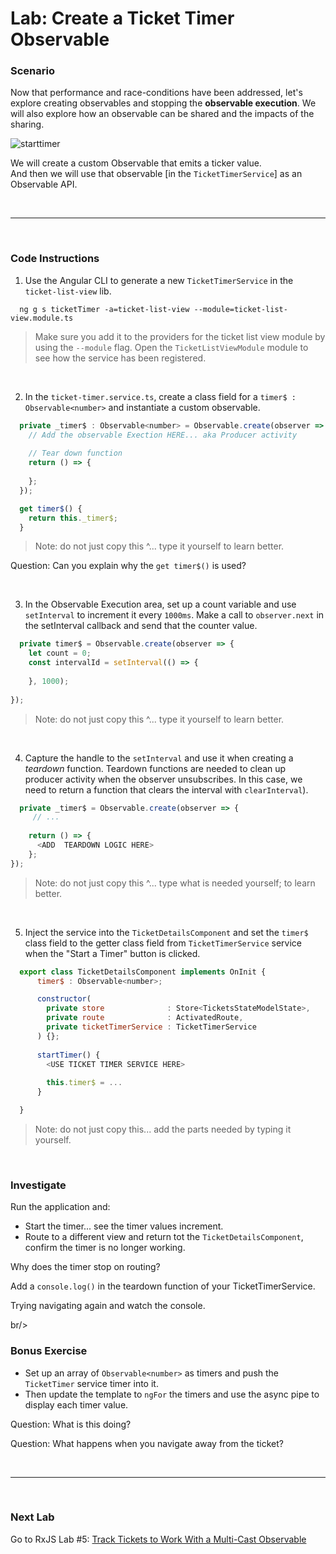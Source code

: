 # Lab: Create a Ticket Timer Observable

### Scenario

Now that performance and race-conditions have been addressed, let's explore creating observables and stopping the **observable execution**. We will also explore how an observable can be shared and the impacts of the sharing.

![starttimer](https://user-images.githubusercontent.com/210413/35164280-5fc82abc-fd0f-11e7-97f8-e71ef3618c6c.jpg)

We will create a custom Observable that emits a ticker value.<br/>
And then we will use that observable [in the `TicketTimerService`] as an Observable API.

<br/>

----

<br/>

### Code Instructions

1. Use the Angular CLI to generate a new `TicketTimerService` in the `ticket-list-view` lib.
  

  ```console
    ng g s ticketTimer -a=ticket-list-view --module=ticket-list-view.module.ts
  ```

   >  Make sure you add it to the providers for the ticket list view module by using the `--module` flag. Open the `TicketListViewModule` module to see how the service has been registered.

<br/>

2. In the `ticket-timer.service.ts`, create a class field for a `timer$ : Observable<number>` and instantiate a custom observable.

  ```js
    private _timer$ : Observable<number> = Observable.create(observer => {
      // Add the observable Exection HERE... aka Producer activity
            
      // Tear down function
      return () => {
        
      };
    });

    get timer$() {
      return this._timer$;
    }

  ```
 
  >  Note: do not just copy this ^... type it yourself to learn better. 
  
  Question: Can you explain why the `get timer$()` is used?
  
  <br/>

3. In the Observable Execution area, set up a count variable and use `setInterval` to increment it every `1000ms`. Make a call to `observer.next` in the setInterval callback and send that the counter value.

  ```js
    private timer$ = Observable.create(observer => {      
      let count = 0;
      const intervalId = setInterval(() => {
    
      }, 1000);
      
  });
  ```
 
  >  Note: do not just copy this ^... type it yourself to learn better.
  
  <br/>
  
4. Capture the handle to the `setInterval` and use it when creating a *teardown* function. Teardown functions are needed to clean up producer activity when the observer unsubscribes. In this case, we need to return a function that clears the interval with `clearInterval`).

  ```js
    private _timer$ = Observable.create(observer => {      
       // ...
      
      return () => { 
        <ADD  TEARDOWN LOGIC HERE>
      };
  });
  ```
  
  >  Note: do not just copy this ^... type what is needed yourself; to learn better.
   
  <br/>
  

5. Inject the service into the `TicketDetailsComponent` and set the `timer$` class field to the getter class field from `TicketTimerService` service when the "Start a Timer" button is clicked.

  ```js
    export class TicketDetailsComponent implements OnInit {
        timer$ : Observable<number>;

        constructor(
          private store              : Store<TicketsStateModelState>,
          private route              : ActivatedRoute,
          private ticketTimerService : TicketTimerService
        ) {};
        
        startTimer() {
          <USE TICKET TIMER SERVICE HERE>
          
          this.timer$ = ...
        }

    }    
  ```
   
   >  Note: do not just copy this... add the parts needed by typing it yourself.
   
  <br/>

### Investigate

Run the application and:

*  Start the timer... see the timer values increment. 
*  Route to a different view and return tot the `TicketDetailsComponent`, confirm the timer is no longer working.

Why does the timer stop on routing?

Add a `console.log()` in the teardown function of your TicketTimerService. 

Trying navigating again and watch the console.

br/>

### Bonus Exercise

*  Set up an array of `Observable<number>` as timers and push the `TicketTimer` service timer into it. 
*  Then update the template to `ngFor` the timers and use the async pipe to display each timer value. 

Question: What is this doing? 

Question: What happens when you navigate away from the ticket?


<br/>

----

<br/>

### Next Lab

Go to RxJS Lab #5: [Track Tickets to Work With a Multi-Cast Observable](lab-5.md)
